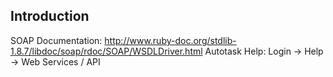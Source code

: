 Introduction
------------

SOAP Documentation: http://www.ruby-doc.org/stdlib-1.8.7/libdoc/soap/rdoc/SOAP/WSDLDriver.html
Autotask Help: Login -> Help -> Web Services / API